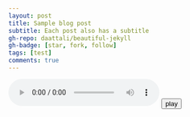 ```yaml
---
layout: post
title: Sample blog post
subtitle: Each post also has a subtitle
gh-repo: daattali/beautiful-jekyll
gh-badge: [star, fork, follow]
tags: [test]
comments: true
---
```



<audio controls>
  <source type="g0 (online-audio-converter.com).mp3" src="g0 (online-audio-converter.com).mp3.mp3"></source>
</audio>
<audio id="ABC" src="g0 (online-audio-converter.com).mp3.wav"></audio><button onclick="playAudio('ABC')" type="button">play</button>
